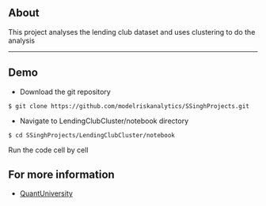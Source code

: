 ## About

This project analyses the lending club dataset and uses clustering to do the analysis

-----------------

## Demo

* Download the git repository
```shell
$ git clone https://github.com/modelriskanalytics/SSinghProjects.git
```
* Navigate to LendingClubCluster/notebook directory
```shell
$ cd SSinghProjects/LendingClubCluster/notebook
```

Run the code cell by cell

## For more information
* [QuantUniversity](http://www.quantuniversity.com/)
